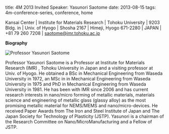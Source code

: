 title: 4M 2013 Invited Speaker: Yasunori Saotome
date: 2013-08-15
tags: 4m-conference-series, conference, home


Kansai Center | Institute for Materials Research | Tohoku University | 9203 Bldg. in  | Univ. of Hyogo | Shosha 2167 | Himeji, Hyogo 671-2280 | JAPAN | +81 79 260 7208 | [saotome@imr.tohoku.ac.jp](mailto:saotome@imr.tohoku.ac.jp)
<!--break-->
**Biography**

![Professor Yasunori Saotome](/4m-association/images/profile_yasunori.JPG)

Professor Yasunori Saotome is a Professor at Institute for Materials Research (IMR) , Tohoku University in Japan and a visiting professor at Univ. of Hyogo. He obtained a BSc in Mechanical Engineering from Waseda University in 1972, an MSc in in Mechanical Engineering from Waseda University in 1975 and PhD in Mechanical Engineering from Waseda University in 1981. He has been with IMR since 2006 and has current research interests in nano/micro forming of metallic materials, materials science and engineering of metallic glass (glassy alloy) as the most promising metallic material for NEMS/MEMS and nano/micro-devices. He received Paper Awards from The Iron and Steel Institute of Japan and The Japan Society for Technology of Plasticity (JSTP). Yasunori is a chairman of the Research Committee on Nano/MicroManufacturing and a Fellow of JSTP.